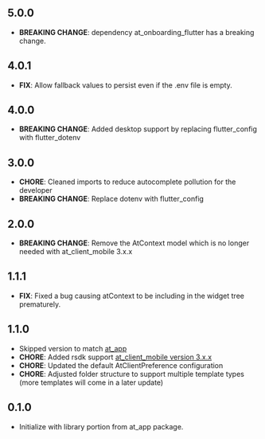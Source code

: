 ## 5.0.0

- **BREAKING CHANGE**: dependency at_onboarding_flutter has a breaking change.

## 4.0.1

- **FIX**: Allow fallback values to persist even if the .env file is empty.

## 4.0.0

- **BREAKING CHANGE**: Added desktop support by replacing flutter_config with flutter_dotenv

## 3.0.0

- **CHORE**: Cleaned imports to reduce autocomplete pollution for the developer
- **BREAKING CHANGE**: Replace dotenv with flutter_config

## 2.0.0

- **BREAKING CHANGE**: Remove the AtContext model which is no longer needed with at_client_mobile 3.x.x

## 1.1.1

- **FIX**: Fixed a bug causing atContext to be including in the widget tree prematurely.

## 1.1.0

- Skipped version to match [at_app](https://pub.dev/packages/at_app)
- **CHORE**: Added rsdk support [at_client_mobile version 3.x.x](https://pub.dev/packages/at_client_mobile)
- **CHORE**: Updated the default AtClientPreference configuration
- **CHORE**: Adjusted folder structure to support multiple template types (more templates will come in a later update)

## 0.1.0

- Initialize with library portion from at_app package.
